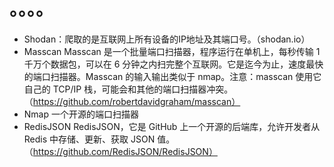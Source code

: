<!--
 * @Author: yzcyjc yzcyjc@foxmail.com
 * @Date: 2024-08-10 01:33:43
 * @LastEditors: yzcyjc yzcyjc@foxmail.com
 * @LastEditTime: 2024-08-11 03:12:02
 * @FilePath: \kuguatang\Network-tool.md
 * @Description: 这是默认设置,请设置`customMade`, 打开koroFileHeader查看配置 进行设置: https://github.com/OBKoro1/koro1FileHeader/wiki/%E9%85%8D%E7%BD%AE
-->

# 。。。。

- Shodan：爬取的是互联网上所有设备的IP地址及其端口号。（shodan.io）
- Masscan Masscan 是一个批量端口扫描器，程序运行在单机上，每秒传输 1 千万个数据包，可以在 6 分钟之内扫完整个互联网。它是迄今为止，速度最快的端口扫描器。Masscan 的输入输出类似于 nmap。注意：masscan 使用它自己的 TCP/IP 栈，可能会和其他的端口扫描器冲突。（https://github.com/robertdavidgraham/masscan）
- Nmap 一个开源的端口扫描器
- RedisJSON RedisJSON，它是 GitHub 上一个开源的后端库，允许开发者从 Redis 中存储、更新、获取 JSON 值。（https://github.com/RedisJSON/RedisJSON）